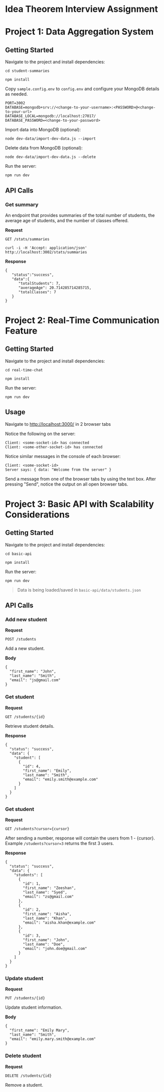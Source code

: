 # Idea Theorem Interview Assignment

# Project 1: Data Aggregation System

## Getting Started

Navigate to the project and install dependencies:

```
cd student-summaries
```

```
npm install
```

Copy `sample.config.env` to `config.env` and configure your MongoDB details as needed.

```
PORT=3002
DATABASE=mongodb+srv://<change-to-your-username>:<PASSWORD>@<change-to-your-url>
DATABASE_LOCAL=mongodb://localhost:27017/
DATABASE_PASSWORD=<change-to-your-password>
```

Import data into MongoDB (optional):

```
node dev-data/import-dev-data.js --import
```

Delete data from MongoDB (optional):

```
node dev-data/import-dev-data.js --delete
```

Run the server:

```
npm run dev
```

## API Calls

### Get summary

An endpoint that provides summaries of the total number of students, the average age of students, and the number of classes offered.

**Request**

`GET /stats/summaries`

```
curl -i -H 'Accept: application/json' http://localhost:3002/stats/summaries
```

**Response**

```
{
   "status":"success",
   "data":{
      "totalStudents": 7,
      "averageAge": 20.714285714285715,
      "totalClasses": 7
   }
}
```

# Project 2: Real-Time Communication Feature

## Getting Started

Navigate to the project and install dependencies:

```
cd real-time-chat
```

```
npm install
```

Run the server:

```
npm run dev
```

## Usage

Navigate to [http://localhost:3000/](http://localhost:3000/) in 2 browser tabs

Notice the following on the server:

```
Client: <some-socket-id> has connected
Client: <some-other-socket-id> has connected
```

Notice similar messages in the console of each browser:

```
Client: <some-socket-id>
Server says: { data: "Welcome from the server" }
```

Send a message from one of the browser tabs by using the text box. After pressing "Send", notice the output on all open browser tabs.

# Project 3: Basic API with Scalability Considerations

## Getting Started

Navigate to the project and install dependencies:

```
cd basic-api
```

```
npm install
```

Run the server:

```
npm run dev
```

> Data is being loaded/saved in `basic-api/data/students.json`

## API Calls

### Add new student

**Request**

`POST /students`

Add a new student.

**Body**

```
{
  "first_name": "John",
  "last_name": "Smith",
  "email": "js@gmail.com"
}
```

### Get student

**Request**

`GET /students/{id}`

Retrieve student details.

**Response**

```
{
  "status": "success",
  "data": {
    "student": [
      {
        "id": 4,
        "first_name": "Emily",
        "last_name": "Smith",
        "email": "emily.smith@example.com"
      }
    ]
  }
}
```

### Get student

**Request**

`GET /students?cursor={cursor}`

After sending a number, response will contain the users from 1 - {cursor}. Example `/students?cursor=3` returns the first 3 users.

**Response**

```
{
  "status": "success",
  "data": {
    "students": [
      {
        "id": 1,
        "first_name": "Zeeshan",
        "last_name": "Syed",
        "email": "zs@gmail.com"
      },
      {
        "id": 2,
        "first_name": "Aisha",
        "last_name": "Khan",
        "email": "aisha.khan@example.com"
      },
      {
        "id": 3,
        "first_name": "John",
        "last_name": "Doe",
        "email": "john.doe@gmail.com"
      }
    ]
  }
}
```

### Update student

**Request**

`PUT /students/{id}`

Update student information.

**Body**

```
{
  "first_name": "Emily Mary",
  "last_name": "Smith",
  "email": "emily.mary.smith@example.com"
}
```

### Delete student

**Request**

`DELETE /students/{id}`

Remove a student.
